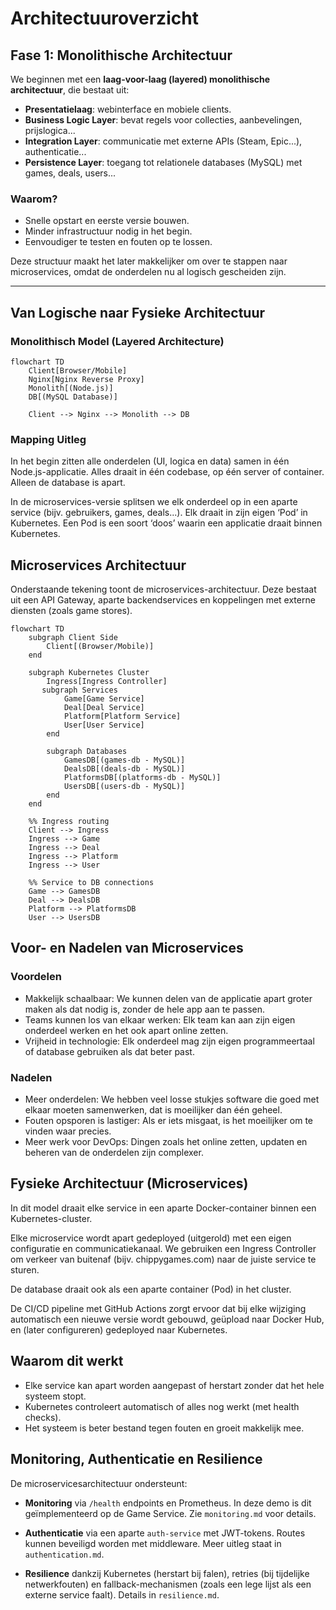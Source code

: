 # Architectuuroverzicht

## Fase 1: Monolithische Architectuur

We beginnen met een **laag-voor-laag (layered) monolithische architectuur**, die bestaat uit:

- **Presentatielaag**: webinterface en mobiele clients.
- **Business Logic Layer**: bevat regels voor collecties, aanbevelingen, prijslogica...
- **Integration Layer**: communicatie met externe APIs (Steam, Epic...), authenticatie...
- **Persistence Layer**: toegang tot relationele databases (MySQL) met games, deals, users...

### Waarom?

- Snelle opstart en eerste versie bouwen.
- Minder infrastructuur nodig in het begin.
- Eenvoudiger te testen en fouten op te lossen.

Deze structuur maakt het later makkelijker om over te stappen naar microservices, omdat de onderdelen nu al logisch gescheiden zijn.

---

## Van Logische naar Fysieke Architectuur

### Monolithisch Model (Layered Architecture)

```mermaid
flowchart TD
    Client[Browser/Mobile]
    Nginx[Nginx Reverse Proxy]
    Monolith[(Node.js)]
    DB[(MySQL Database)]

    Client --> Nginx --> Monolith --> DB
```

### Mapping Uitleg

In het begin zitten alle onderdelen (UI, logica en data) samen in één Node.js-applicatie. Alles draait in één codebase, op één server of container. Alleen de database is apart.

In de microservices-versie splitsen we elk onderdeel op in een aparte service (bijv. gebruikers, games, deals...). Elk draait in zijn eigen ‘Pod’ in Kubernetes. Een Pod is een soort ‘doos’ waarin een applicatie draait binnen Kubernetes.

## Microservices Architectuur

Onderstaande tekening toont de microservices-architectuur. Deze bestaat uit een API Gateway, aparte backendservices en koppelingen met externe diensten (zoals game stores).

```mermaid
flowchart TD
    subgraph Client Side
        Client[(Browser/Mobile)]
    end

    subgraph Kubernetes Cluster
        Ingress[Ingress Controller]
       subgraph Services
            Game[Game Service]
            Deal[Deal Service]
            Platform[Platform Service]
            User[User Service]
        end

        subgraph Databases
            GamesDB[(games-db - MySQL)]
            DealsDB[(deals-db - MySQL)]
            PlatformsDB[(platforms-db - MySQL)]
            UsersDB[(users-db - MySQL)]
        end
    end

    %% Ingress routing
    Client --> Ingress
    Ingress --> Game
    Ingress --> Deal
    Ingress --> Platform
    Ingress --> User

    %% Service to DB connections
    Game --> GamesDB
    Deal --> DealsDB
    Platform --> PlatformsDB
    User --> UsersDB
```

## Voor- en Nadelen van Microservices

### Voordelen

- Makkelijk schaalbaar: We kunnen delen van de applicatie apart groter maken als dat nodig is, zonder de hele app aan te passen.
- Teams kunnen los van elkaar werken: Elk team kan aan zijn eigen onderdeel werken en het ook apart online zetten.
- Vrijheid in technologie: Elk onderdeel mag zijn eigen programmeertaal of database gebruiken als dat beter past.

### Nadelen

- Meer onderdelen: We hebben veel losse stukjes software die goed met elkaar moeten samenwerken, dat is moeilijker dan één geheel.
- Fouten opsporen is lastiger: Als er iets misgaat, is het moeilijker om te vinden waar precies.
- Meer werk voor DevOps: Dingen zoals het online zetten, updaten en beheren van de onderdelen zijn complexer.

## Fysieke Architectuur (Microservices)

In dit model draait elke service in een aparte Docker-container binnen een Kubernetes-cluster.

Elke microservice wordt apart gedeployed (uitgerold) met een eigen configuratie en communicatiekanaal. We gebruiken een Ingress Controller om verkeer van buitenaf (bijv. chippygames.com) naar de juiste service te sturen.

De database draait ook als een aparte container (Pod) in het cluster.

De CI/CD pipeline met GitHub Actions zorgt ervoor dat bij elke wijziging automatisch een nieuwe versie wordt gebouwd, geüpload naar Docker Hub, en (later configureren) gedeployed naar Kubernetes.

## Waarom dit werkt

- Elke service kan apart worden aangepast of herstart zonder dat het hele systeem stopt.
- Kubernetes controleert automatisch of alles nog werkt (met health checks).
- Het systeem is beter bestand tegen fouten en groeit makkelijk mee.

## Monitoring, Authenticatie en Resilience

De microservicesarchitectuur ondersteunt:

- **Monitoring** via `/health` endpoints en Prometheus. In deze demo is dit geïmplementeerd op de Game Service. Zie `monitoring.md` voor details.
- **Authenticatie** via een aparte `auth-service` met JWT-tokens. Routes kunnen beveiligd worden met middleware. Meer uitleg staat in `authentication.md`.

- **Resilience** dankzij Kubernetes (herstart bij falen), retries (bij tijdelijke netwerkfouten) en fallback-mechanismen (zoals een lege lijst als een externe service faalt). Details in `resilience.md`.
